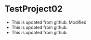 # TestProject02

- This is updated from github. Modified
- This is updated from github.
- This is updated from github.
